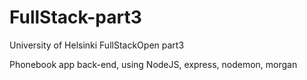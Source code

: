 # FullStack-part3
University of Helsinki FullStackOpen part3

Phonebook app back-end, using NodeJS, express, nodemon, morgan 

